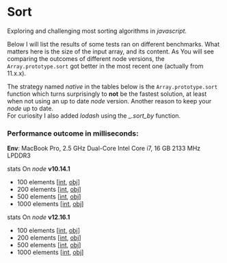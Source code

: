 # Sort
Exploring and challenging most sorting algorithms in _javascript_.

Below I will list the results of some tests ran on different benchmarks. What matters here is the size of the input array, and its content. As You will see comparing the outcomes of different node versions, the `Array.prototype.sort` got better in the most recent one (actually from 11.x.x).

The strategy named _native_ in the tables below is the `Array.prototype.sort` function which turns surprisingly to **not** be the fastest solution, at least when not using an up to date _node_ version. Another reason to keep your _node_ up to date.  
For curiosity I also added _lodash_ using the _\_.sort\_by_ function.  

### Performance outcome in milliseconds:

**Env**: MacBook Pro,  2.5 GHz Dual-Core Intel Core i7, 16 GB 2133 MHz LPDDR3

stats On _node_ **v10.14.1**  
- 100 elements [[int](https://github.com/fedeghe/sort/blob/master/stats/10.19.0/100/int.csv.summary.txt), [obj](https://github.com/fedeghe/sort/blob/master/stats/10.19.0/100/obj.csv.summary.txt)]  
- 200 elements [[int](https://github.com/fedeghe/sort/blob/master/stats/10.19.0/200/int.csv.summary.txt), [obj](https://github.com/fedeghe/sort/blob/master/stats/10.19.0/200/obj.csv.summary.txt)]  
- 500 elements [[int](https://github.com/fedeghe/sort/blob/master/stats/10.19.0/500/int.csv.summary.txt), [obj](https://github.com/fedeghe/sort/blob/master/stats/10.19.0/500/obj.csv.summary.txt)]  
- 1000 elements [[int](https://github.com/fedeghe/sort/blob/master/stats/10.19.0/1000/int.csv.summary.txt), [obj](https://github.com/fedeghe/sort/blob/master/stats/10.19.0/1000/obj.csv.summary.txt)]  

stats On _node_ **v12.16.1**  
- 100 elements [[int](https://github.com/fedeghe/sort/blob/master/stats/12.16.1/100/int.csv.summary.txt), [obj](https://github.com/fedeghe/sort/blob/master/stats/12.16.1/100/obj.csv.summary.txt)]  
- 200 elements [[int](https://github.com/fedeghe/sort/blob/master/stats/12.16.1/200/int.csv.summary.txt), [obj](https://github.com/fedeghe/sort/blob/master/stats/12.16.1/200/obj.csv.summary.txt)]  
- 500 elements [[int](https://github.com/fedeghe/sort/blob/master/stats/12.16.1/500/int.csv.summary.txt), [obj](https://github.com/fedeghe/sort/blob/master/stats/12.16.1/500/obj.csv.summary.txt)]  
- 1000 elements [[int](https://github.com/fedeghe/sort/blob/master/stats/12.16.1/1000/int.csv.summary.txt), [obj](https://github.com/fedeghe/sort/blob/master/stats/12.16.1/1000/obj.csv.summary.txt)]  